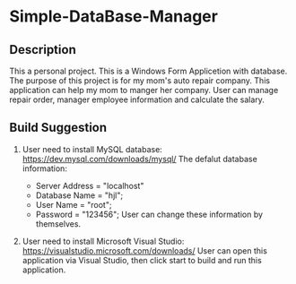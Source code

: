 # Simple-DataBase-Manager
## Description
This a personal project. This is a Windows Form Applicetion with database. The purpose of this project is for my mom's auto repair company. This application can help my mom to manger her company. User can manage repair order, manager employee information and calculate  the salary.


## Build Suggestion
1. User need to install MySQL database: https://dev.mysql.com/downloads/mysql/
   The defalut database information:
   - Server Address = "localhost" 
   - Database Name = "hjl";
   - User Name = "root";
   - Password = "123456";
   User can change these information by themselves.
        
2. User need to install Microsoft Visual Studio: https://visualstudio.microsoft.com/downloads/
   User can open this application via Visual Studio, then click start to build and run this application.
            
